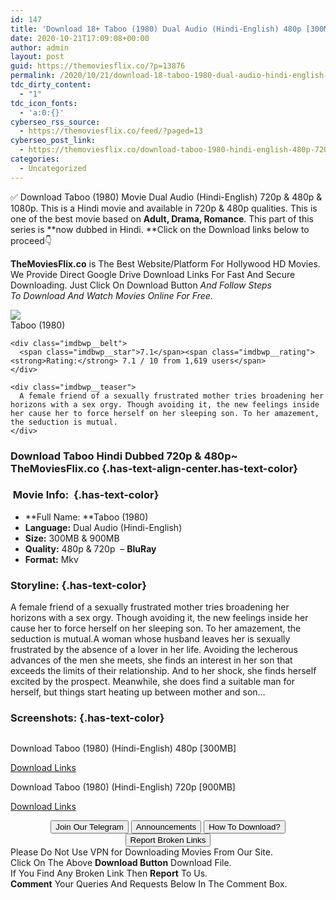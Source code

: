 ```yaml
---
id: 147
title: 'Download 18+ Taboo (1980) Dual Audio (Hindi-English) 480p [300MB] || 720p [900MB]'
date: 2020-10-21T17:09:08+00:00
author: admin
layout: post
guid: https://themoviesflix.co/?p=13876
permalink: /2020/10/21/download-18-taboo-1980-dual-audio-hindi-english-480p-300mb-720p-900mb/
tdc_dirty_content:
  - "1"
tdc_icon_fonts:
  - 'a:0:{}'
cyberseo_rss_source:
  - https://themoviesflix.co/feed/?paged=13
cyberseo_post_link:
  - https://themoviesflix.co/download-taboo-1980-hindi-english-480p-720p/
categories:
  - Uncategorized
---
```

✅ Download Taboo (1980)&nbsp;Movie&nbsp;Dual Audio (Hindi-English)&nbsp;720p&nbsp;&&nbsp;480p&nbsp;& 1080p. This is a Hindi movie and available in&nbsp;720p&nbsp;&&nbsp;480p&nbsp;qualities. This is one of the best movie based on&nbsp;**Adult, Drama, Romance**. This part of this series is&nbsp;**now dubbed in&nbsp;Hindi.&nbsp;**Click on the Download links below to proceed👇

**TheMoviesFlix.co**&nbsp;is The Best Website/Platform For Hollywood HD Movies. We Provide Direct Google Drive Download Links For Fast And Secure Downloading. Just Click On Download Button&nbsp;_And Follow Steps To&nbsp;Download And Watch Movies Online For Free_.

<div class="imdbwp imdbwp--movie dark">
  <div class="imdbwp__thumb">
    <a class="imdbwp__link" target="_blank" title="Taboo" href="https://www.imdb.com/title/tt0081593/" rel="nofollow noopener noreferrer"><img class="imdbwp__img" src="https://themoviesflix.co/wp-content/plugins/imdb-for-wordpress/assets/img/placeholder.png" /></a>
  </div>
  
  <div class="imdbwp__content">
    <div class="imdbwp__header">
      <span class="imdbwp__title">Taboo</span> (1980)
    </div>
    
    <div class="imdbwp__belt">
      <span class="imdbwp__star">7.1</span><span class="imdbwp__rating"><strong>Rating:</strong> 7.1 / 10 from 1,619 users</span>
    </div>
    
    <div class="imdbwp__teaser">
      A female friend of a sexually frustrated mother tries broadening her horizons with a sex orgy. Though avoiding it, the new feelings inside her cause her to force herself on her sleeping son. To her amazement, the seduction is mutual.
    </div>
  </div>
</div>

### Download Taboo Hindi Dubbed 720p & 480p~ TheMoviesFlix.co {.has-text-align-center.has-text-color}

### &nbsp;Movie Info:&nbsp; {.has-text-color}

  * **Full Name:&nbsp;**Taboo (1980)
  * **Language:**&nbsp;Dual Audio (Hindi-English)
  * **Size:**&nbsp;300MB & 900MB
  * **Quality:**&nbsp;480p & 720p&nbsp; –&nbsp;**BluRay**
  * **Format:**&nbsp;Mkv

### Storyline: {.has-text-color}

A female friend of a sexually frustrated mother tries broadening her horizons with a sex orgy. Though avoiding it, the new feelings inside her cause her to force herself on her sleeping son. To her amazement, the seduction is mutual.A woman whose husband leaves her is sexually frustrated by the absence of a lover in her life. Avoiding the lecherous advances of the men she meets, she finds an interest in her son that exceeds the limits of their relationship. And to her shock, she finds herself excited by the prospect. Meanwhile, she does find a suitable man for herself, but things start heating up between mother and son…

### Screenshots: {.has-text-color}

<div class="wp-block-image">
  <figure class="aligncenter"><img src="https://imagecurl.com/images/09502090111932560764.jpg" alt /></figure>
</div>

<p class="has-text-align-center has-text-color has-medium-font-size">
  Download Taboo (1980) (Hindi-English) 480p [300MB]
</p>

<span class="mb-center maxbutton-3-center"><span class="maxbutton-3-container mb-container"><a class="maxbutton-3 maxbutton maxbutton-post-button" target="_blank" rel="nofollow noopener noreferrer" href="https://coinquint.com/a15110/"><span class="mb-text">Download Links</span></a></span></span>

<p class="has-text-align-center has-text-color has-medium-font-size">
  Download Taboo (1980) (Hindi-English) 720p [900MB]
</p>

<span class="mb-center maxbutton-3-center"><span class="maxbutton-3-container mb-container"><a class="maxbutton-3 maxbutton maxbutton-post-button" target="_blank" rel="nofollow noopener noreferrer" href="https://coinquint.com/a15112/"><span class="mb-text">Download Links</span></a></span></span>

<center>
</center>

<center>
  <a href="https://t.me/themoviesflixcom" target="_blank" data-wpel-link="external" rel="nofollow external noopener noreferrer"><button class="button button5">Join Our Telegram</button></a> <a href="https://themoviesflix.co/download-taboo-1980-hindi-english-480p-720p/#" target="_blank" data-wpel-link="external" rel="nofollow external noopener noreferrer"><button class="button button5">Announcements</button></a> <a href="https://themoviesflix.com/how-to-download/" target="_blank" data-wpel-link="external" rel="nofollow external noopener noreferrer"><button class="button button5">How To Download?</button></a> <a href="https://themoviesflix.co/download-taboo-1980-hindi-english-480p-720p/#" target="_blank" data-wpel-link="external" rel="nofollow external noopener noreferrer"><button class="button button5">Report Broken Links</button></a>
</center>

<div class="alert alert-danger">
  Please Do Not Use VPN for Downloading Movies From Our Site.
</div>

<div class="alert alert-success">
  Click On The Above <strong>Download Button</strong> Download File.
</div>

<div class="alert alert-warning">
  If You Find Any Broken Link Then <strong>Report</strong> To Us.
</div>

<div class="alert alert-info">
  <strong>Comment</strong> Your Queries And Requests Below In The Comment Box.
</div>